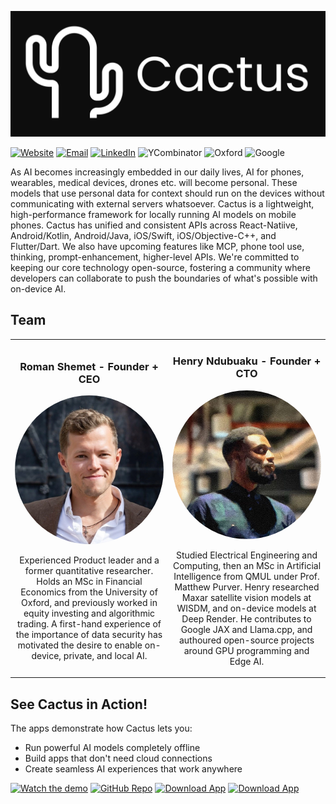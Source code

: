 ![Logo](../assets/banner.jpg)

[![Website][website-shield]][website-url]
[![Email][gmail-shield]][gmail-url]
[![LinkedIn][linkedin-shield]][linkedin-url]
![YCombinator](https://img.shields.io/badge/YCombinator-F0652F?style=for-the-badge&logo=ycombinator&logoColor=white)
![Oxford](https://img.shields.io/badge/Oxford_Seed_Fund-002147?style=for-the-badge&logo=oxford&logoColor=white)
![Google](https://img.shields.io/badge/Google_For_Startups-4285F4?style=for-the-badge&logo=google&logoColor=white)

[gmail-shield]: https://img.shields.io/badge/Gmail-red?style=for-the-badge&logo=gmail&logoColor=white
[gmail-url]: founders@cactuscompute.com

[linkedin-shield]: https://img.shields.io/badge/-LinkedIn-blue.svg?style=for-the-badge&logo=linkedin&colorB=blue
[linkedin-url]: https://www.linkedin.com/company/106281696

[discord-shield]: https://img.shields.io/badge/Discord-5865F2?style=for-the-badge&logo=discord&logoColor=white
[discord-url]: https://discord.gg/cBT6jcCF

[website-shield]: https://img.shields.io/badge/Website-black?style=for-the-badge&logo=safari&logoColor=white
[website-url]: https://cactuscompute.com

As AI becomes increasingly embedded in our daily lives, AI for phones, wearables, medical devices, drones etc. will become personal. These models that use personal data for context should run on the devices without communicating with external servers whatsoever.  Cactus is a lightweight, high-performance framework for locally running AI models on mobile phones. Cactus has unified and consistent APIs across React-Natiive, Android/Kotlin, Android/Java, iOS/Swift, iOS/Objective-C++, and Flutter/Dart. We also have upcoming features like MCP, phone tool use, thinking, prompt-enhancement, higher-level APIs. We're committed to keeping our core technology open-source, fostering a community where developers can collaborate to push the boundaries of what's possible with on-device AI.

## Team

<table>
  <tr>
    <td width="50%" align="center">
      <h3>Roman Shemet - Founder + CEO</h3>
      <img src="../assets/roman.jpeg" width="250" alt="Roman" style="border-radius: 50%; object-fit: cover;">
      <p>Experienced Product leader and a former quantitative researcher. Holds an MSc in Financial Economics from the University of Oxford, and previously worked in equity investing and algorithmic trading. A first-hand experience of the importance of data security has motivated the desire to enable on-device, private, and local AI.</p>
    </td>
    <td width="50%" align="center">
      <h3>Henry Ndubuaku - Founder + CTO</h3>
      <img src="../assets/henry.jpeg" width="250" alt="Henry" style="border-radius: 50%; object-fit: cover;">
      <p>Studied Electrical Engineering and Computing, then an MSc in Artificial Intelligence from QMUL under Prof. Matthew Purver. Henry researched Maxar satellite vision models at WISDM, and on-device models at Deep Render. He contributes to Google JAX and Llama.cpp, and authoured open-source projects around GPU programming and Edge AI.</p>
    </td>
  </tr>
</table>

## See Cactus in Action!

The apps demonstrate how Cactus lets you:
- Run powerful AI models completely offline
- Build apps that don't need cloud connections
- Create seamless AI experiences that work anywhere

[![Watch the demo](https://img.shields.io/badge/Watch_Demo-grey?style=for-the-badge&logo=linkedin&logoColor=white)](https://www.linkedin.com/posts/roman-shemet_take-your-vibe-coding-to-the-skies-activity-7318967198880784384-6CWm/)
[![GitHub Repo](https://img.shields.io/badge/View_Codebase-grey?style=for-the-badge&logo=github&logoColor=white)](https://github.com/cactus-compute/cactus)
[![Download App](https://img.shields.io/badge/Download_iOS_App-grey?style=for-the-badge&logo=apple&logoColor=white)](https://apps.apple.com/gb/app/cactus-chat/id6744444212)
[![Download App](https://img.shields.io/badge/Download_Android_App-grey?style=for-the-badge&logo=android&logoColor=white)](https://lnkd.in/dYGR54hn)

